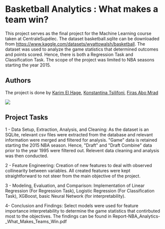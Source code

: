 # Basketball Analytics : What makes a team win?

This project serves as the final project for the Machine Learning course taken at CentraleSupélec. The dataset basketball.sqlite can be downloaded from  https://www.kaggle.com/datasets/wyattowalsh/basketball. The dataset was used to analyze the game statistics that determined outcomes and points scored. Hence, there is both a Regression Task and Classification Task. The scope of the project was limited to NBA seasons starting the year 2015.

## Authors
The project is done by [Karim El Hage](https://github.com/karimelhage), [Konstantina Tsilifoni](https://github.com/KonstantinaTsili), [Firas Abo Mrad](https://github.com/Firas-AM)

<a href="https://github.com/KonstantinaTsili/Basketball_Analytics_What_makes_a_team_win
/graphs/contributors"> 
  <img src="https://contrib.rocks/image?repo=KonstantinaTsili/Basketball_Analytics_What_makes_a_team_win" />
</a>

## Project Tasks
1 - Data Setup, Extraction, Analysis, and Cleaning: As the dataset is an SQLite, relevant csv files were extracted from the database and relevant information were merged and filtered for analysis. "Game" data is retained starting the 2015 NBA season. Hence, "Draft" and "Draft Combine" data prior to the year 1995 were filtered out. Relevent data cleaning and analysis was then conducted.

2 - Feature Engineering: Creation of new features to deal with observed collinearity between variables. All created features were kept straightforward to not steer from the main objective of the project.

3 - Modeling, Evaluation, and Comparison: Implementation of Linear Regression (For Regression Task), Logistic Regression (For Classification Task), XGBoost, basic Neural Network (for interpretability). 

4- Conclusion and Findings: Select models were used for feature importance interpretability to determine the game statistics that contirbuted most to the objectives. The findings can be found in Report-NBA_Analytics-_What_Makes_Teams_Win.pdf
